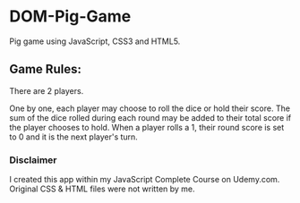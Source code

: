 # DOM-Pig-Game
Pig game using JavaScript, CSS3 and HTML5.


## Game Rules: 
There are 2 players.

One by one, each player may choose to roll the dice or hold their score. 
The sum of the dice rolled during each round may be added to their total score if the player chooses to hold. 
When a player rolls a 1, their round score is set to 0 and it is the next player's turn. 


### Disclaimer
I created this app within my JavaScript Complete Course on Udemy.com. 
Original CSS & HTML files were not written by me. 

